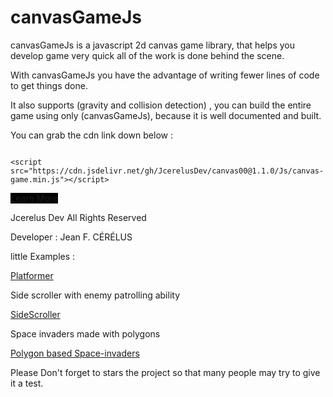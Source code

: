 # canvasGameJs

 canvasGameJs is a javascript 2d canvas game library,
 that helps you develop game very quick all of the work is done behind the scene. 

With canvasGameJs you have the advantage of writing fewer lines of code to get
things done.

It also supports (gravity and collision detection) ,
you can build the entire game using only (canvasGameJs),
because it is well documented and built.



You can grab the cdn link down below :
<pre><code>
&lt;script src="https://cdn.jsdelivr.net/gh/JcerelusDev/canvas00@1.1.0/Js/canvas-game.min.js"&gt;&lt;/script&gt;
</code></pre>



<a style="background:black" href="https://github.com/JcerelusDev/canvas00/wiki">Learn More </a>



Jcerelus Dev All Rights Reserved 

Developer : Jean F. CÉRÉLUS


 little Examples :

<a href="https://youtu.be/oorf3LWWDLk">Platformer</a>

Side scroller with enemy patrolling ability

<a href="https://youtu.be/XIEtt4GH_Mo">SideScroller</a>

Space invaders made with polygons


<a href="https://vm.tiktok.com/ZM2b7L82F">Polygon based Space-invaders</a>

Please Don't forget to stars the project so that many people may try to give it a test.
